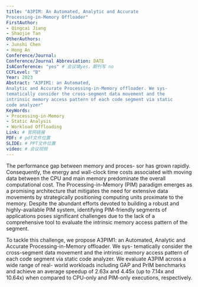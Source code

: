```yaml
---
title: "A3PIM: An Automated, Analytic and Accurate
Processing-in-Memory Offloader"
FirstAuthor:
- Qingcai Jiang
- Shaojie Tan
OtherAuthors:
- Junshi Chen
- Hong An
Conference/Journal: 
Conference/Journal Abbreviation: DATE
IsAConference: "yes" # 会议填yes，期刊写 no
CCFLevel: "B" 
Year: 2023
Abstract: "A3PIM1: an Automated,
Analytic and Accurate Processing-in-Memory offloader. We sys-
tematically consider the cross-segment data movement and the
intrinsic memory access pattern of each code segment via static
code analyzer"
KeyWords:
- Processing-in-Memory
- Static Analysis
- Workload Offloading
Link: # 官网链接 
PDF: # pdf文件位置
SLIDE: # PPT文件位置
video: # 会议视频
---
```


The performance gap between memory and proces-
sor has grown rapidly. Consequently, the energy and wall-clock
time costs associated with moving data between the CPU and
main memory predominate the overall computational cost. The
Processing-in-Memory (PIM) paradigm emerges as a promising
architecture that mitigates the need for extensive data movements
by strategically positioning computing units proximate to the
memory. Despite the abundant efforts devoted to building a
robust and highly-available PIM system, identifying PIM-friendly
segments of applications poses significant challenges due to the
lack of a comprehensive tool to evaluate the intrinsic memory
access pattern of the segment.

To tackle this challenge, we propose A3PIM1: an Automated,
Analytic and Accurate Processing-in-Memory offloader. We sys-
tematically consider the cross-segment data movement and the
intrinsic memory access pattern of each code segment via static
code analyzer. We evaluate A3PIM across a wide range of real-
world workloads including GAP and PrIM benchmarks and
achieve an average speedup of 2.63x and 4.45x (up to 7.14x and
10.64x) when compared to CPU-only and PIM-only executions,
respectively.